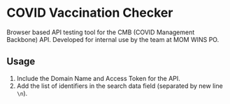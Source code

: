 # COVID Vaccination Checker

Browser based API testing tool for the CMB (COVID Management Backbone) API. Developed for internal use by the team at MOM WINS PO.

## Usage

1. Include the Domain Name and Access Token for the API.
2. Add the list of identifiers in the search data field (separated by new line `\n`).

